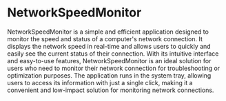 # NetworkSpeedMonitor

NetworkSpeedMonitor is a simple and efficient application designed to monitor the speed and status of a computer's network connection. It displays the network speed in real-time and allows users to quickly and easily see the current status of their connection. With its intuitive interface and easy-to-use features, NetworkSpeedMonitor is an ideal solution for users who need to monitor their network connection for troubleshooting or optimization purposes. The application runs in the system tray, allowing users to access its information with just a single click, making it a convenient and low-impact solution for monitoring network connections.
